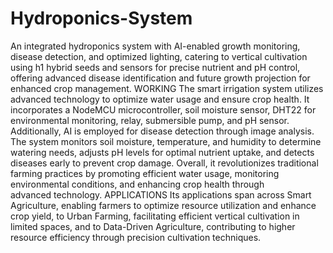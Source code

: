 # Hydroponics-System
An integrated hydroponics system with AI-enabled growth monitoring, disease detection, and optimized lighting, catering to vertical cultivation using h1 hybrid seeds and sensors for precise nutrient and pH control, offering advanced disease identification and future growth projection for enhanced crop management.
WORKING
The smart irrigation system utilizes advanced technology to optimize water usage and ensure crop health. It incorporates a NodeMCU microcontroller, soil moisture sensor, DHT22 for environmental monitoring, relay, submersible pump, and pH sensor. Additionally, AI is employed for disease detection through image analysis. The system monitors soil moisture, temperature, and humidity to determine watering needs, adjusts pH levels for optimal nutrient uptake, and detects diseases early to prevent crop damage. Overall, it revolutionizes traditional farming practices by promoting efficient water usage, monitoring environmental conditions, and enhancing crop health through advanced technology.
APPLICATIONS
Its applications span across Smart Agriculture, enabling farmers to optimize resource utilization and enhance crop yield, to Urban Farming, facilitating efficient vertical cultivation in limited spaces, and to Data-Driven Agriculture, contributing to higher resource efficiency through precision cultivation techniques.
